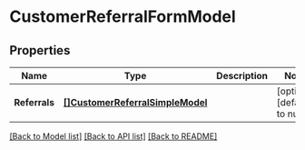 # CustomerReferralFormModel

## Properties
Name | Type | Description | Notes
------------ | ------------- | ------------- | -------------
**Referrals** | [**[]CustomerReferralSimpleModel**](CustomerReferralSimpleModel.md) |  | [optional] [default to null]

[[Back to Model list]](../README.md#documentation-for-models) [[Back to API list]](../README.md#documentation-for-api-endpoints) [[Back to README]](../README.md)


